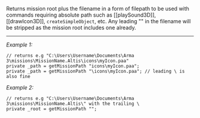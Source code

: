 Returns mission root plus the filename in a form of filepath to be used with commands requiring absolute path such as [[playSound3D]], [[drawIcon3D]], `createSimpleObject`, etc.
Any leading "\" in the filename will be stripped as the mission root includes one already.


---
*Example 1:*
```sqf
// returns e.g "C:\Users\Username\Documents\Arma 3\missions\MissionName.Altis\icons\myIcon.paa"
private _path = getMissionPath "icons\myIcon.paa";
private _path = getMissionPath "\icons\myIcon.paa"; // leading \ is also fine
```

*Example 2:*
```sqf
// returns e.g "C:\Users\Username\Documents\Arma 3\missions\MissionName.Altis\" with the trailing \
private _root = getMissionPath "";
```